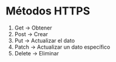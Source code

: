 # Métodos HTTPS

1. Get -> Obtener
2. Post -> Crear
3. Put -> Actualizar el dato
4. Patch -> Actualizar un dato específico
5. Delete -> Eliminar